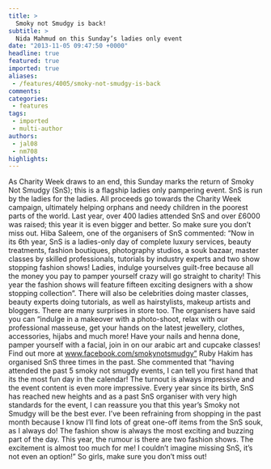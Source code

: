```yaml
---
title: >
  Smoky not Smudgy is back!
subtitle: >
  Nida Mahmud on this Sunday’s ladies only event
date: "2013-11-05 09:47:50 +0000"
headline: true
featured: true
imported: true
aliases:
 - /features/4005/smoky-not-smudgy-is-back
comments:
categories:
 - features
tags:
 - imported
 - multi-author
authors:
 - jal08
 - nm708
highlights:
---
```


As Charity Week draws to an end, this Sunday marks the return of Smoky Not Smudgy (SnS); this is a flagship ladies only pampering event.
 SnS is run by the ladies for the ladies. All proceeds go towards the Charity Week campaign, ultimately helping orphans and needy children in the poorest parts of the world. Last year, over 400 ladies attended SnS and over £6000 was raised; this year it is even bigger and better. So make sure you don’t miss out.
 Hiba Saleem, one of the organisers of SnS commented: “Now in its 6th year, SnS is a ladies-only day of complete luxury services, beauty treatments, fashion boutiques, photography studios, a souk bazaar, master classes by skilled professionals, tutorials by industry experts and two show stopping fashion shows! Ladies, indulge yourselves guilt-free because all the money you pay to pamper yourself crazy will go straight to charity! This year the fashion shows will feature fifteen exciting designers with a show stopping collection”.
 There will also be celebrities doing master classes, beauty experts doing tutorials, as well as hairstylists, makeup artists and bloggers. There are many surprises in store too. The organisers have said you can “indulge in a makeover with a photo-shoot, relax with our professional masseuse, get your hands on the latest jewellery, clothes, accessories, hijabs and much more! Have your nails and henna done, pamper yourself with a facial, join in on our arabic art and cupcake classes! Find out more at www.facebook.com/smokynotsmudgy”
 Ruby Hakim has organised SnS three times in the past. She commented that “having attended the past 5 smoky not smugdy events, I can tell you first hand that its the most fun day in the calendar! The turnout is always impressive and the event content is even more impressive. Every year since its birth, SnS has reached new heights and as a past SnS organiser with very high standards for the event, I can reassure you that this year’s Smoky not Smudgy will be the best ever. I’ve been refraining from shopping in the past month because I know I’ll find lots of great one-off items from the SnS souk, as I always do! The fashion show is always the most exciting and buzzing part of the day. This year, the rumour is there are two fashion shows. The excitement is almost too much for me! I couldn’t imagine missing SnS, it’s not even an option!”
 So girls, make sure you don’t miss out!
